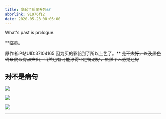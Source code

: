 ```yaml
---
title: 拿起了铅笔系列#8
abbrlink: 91976f12
date: 2020-05-23 08:05:00
---
```

What's past is prologue.

<!--more-->**临摹。
原作者:P站UID:37104165
因为买的彩铅到了所以上色了。**
~~是不太好，以及黑色线条貌似有点突出，当然也有可能涂得不是特别好，虽然个人感觉还好~~

~~对不是病句~~
----------


![](https://buyao.mobi/i/2020/05/23/qjnuz0.jpg)

![](https://buyao.mobi/i/2020/05/23/qjobpg.jpg)

![](https://buyao.mobi/i/2020/05/23/qjojht.jpg)


----------